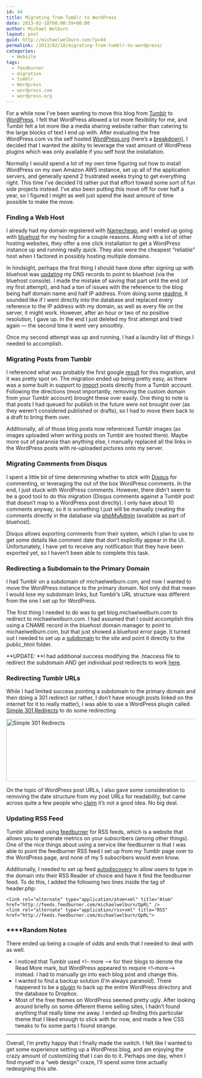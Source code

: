 ```yaml
---
id: 44
title: Migrating from Tumblr to WordPress
date: 2013-02-18T08:00:59+00:00
author: Michael Welburn
layout: post
guid: http://michaelwelburn.com/?p=44
permalink: /2013/02/18/migrating-from-tumblr-to-wordpress/
categories:
  - Website
tags:
  - feedburner
  - migration
  - tumblr
  - Wordpress
  - wordpress.com
  - wordpress.org
---
```

For a while now I&#8217;ve been wanting to move this blog from <a title="Tumblr" href="http://www.tumblr.com" target="_blank">Tumblr</a> to <a title="Wordpress" href="http://www.wordpress.com" target="_blank">WordPress</a>. I felt that WordPress allowed a lot more flexibility for me, and Tumblr felt a lot more like a media sharing website rather than catering to the large blocks of text I end up with. After evaluating the free WordPress.com vs the self hosted <a title="Wordpress.org" href="http://www.wordpress.org" target="_blank">WordPress.org</a> (here&#8217;s a <a title="Wordpress.com vs WordPress.org" href="http://en.support.wordpress.com/com-vs-org/" target="_blank">breakdown</a>), I decided that I wanted the ability to leverage the vast amount of WordPress plugins which was only available if you self host the installation.

Normally I would spend a lot of my own time figuring out how to install WordPress on my own Amazon AWS instance, set up all of the application servers, and generally spend 2 frustrated weeks trying to get everything right. This time I&#8217;ve decided I&#8217;d rather put that effort toward some sort of fun side projects instead. I&#8217;ve also been putting this move off for over half a year, so I figured I might as well just spend the least amount of time possible to make the move.

<!--more-->

### Finding a Web Host

I already had my domain registered with <a title="Namecheap" href="http://www.namecheap.com/" target="_blank">Namecheap</a>, and I ended up going with <a title="bluehost" href="http://www.bluehost.com" target="_blank">bluehost</a> for my hosting for a couple reasons. Along with a lot of other hosting websites, they offer a one click installation to get a WordPress instance up and running really quick. They also were the cheapest &#8220;reliable&#8221; host when I factored in possibly hosting multiple domains.

In hindsight, perhaps the first thing I should have done after signing up with bluehost was <a title="DNS" href="https://my.bluehost.com/cgi/help/1" target="_blank">updating</a> my DNS records to point to bluehost (via the bluehost console). I made the mistake of saving that part until the end (of my first attempt), and had a ton of issues with the reference to the blog being half domain name and half IP address. From doing some <a title="http://wordpress.org/support/topic/trying-to-change-url-from-ip-to-domain-name" href="http://wordpress.org/support/topic/trying-to-change-url-from-ip-to-domain-name" target="_blank">reading</a>, it sounded like if I went directly into the database and replaced every reference to the IP address with my domain, as well as every file on the server, it might work. However, after an hour or two of no positive resolution, I gave up. In the end I just deleted my first attempt and tried again &#8212; the second time it went very smoothly.

Once my second attempt was up and running, I had a laundry list of things I needed to accomplish.

### Migrating Posts from Tumblr

I referenced what was probably the first google <a title="Move your Tumblr blog to WordPress" href="http://techinch.com/blog/move-your-tumblr-blog-to-wordpress" target="_blank">result</a> for this migration, and it was pretty spot on. The migration ended up being pretty easy, as there was a some built in support to <a title="Import from Tumblr in 3 easy steps" href="http://en.blog.wordpress.com/2012/02/02/import-from-tumblr-in-3-easy-steps/" target="_blank">import</a> posts directly from a Tumblr account. Following the directions (most importantly, removing the custom domain from your Tumblr account) brought these over easily. One thing to note is that posts I had queued for publish in the future were not brought over (as they weren&#8217;t considered published or drafts), so I had to move them back to a draft to bring them over.

Additionally, all of those blog posts now referenced Tumblr images (as images uploaded when writing posts on Tumblr are hosted there). Maybe more out of paranoia than anything else, I manually replaced all the links in the WordPress posts with re-uploaded pictures onto my server.

### Migrating Comments from Disqus

I spent a little bit of time determining whether to stick with <a title="Disqus" href="http://disqus.com/" target="_blank">Disqus</a> for commenting, or leveraging the out of the box WordPress comments. In the end, I just stuck with WordPress comments. However, there didn&#8217;t seem to be a good tool to do this migration (Disqus comments against a Tumblr post that doesn&#8217;t map to a WordPress post directly). I only have about 10 comments anyway, so it is something I just will be manually creating the comments directly in the database via <a title="phpMyAdmin" href="http://www.phpmyadmin.net/" target="_blank">phpMyAdmin</a> (available as part of bluehost).

Disqus allows exporting comments from their system, which I plan to use to get some details like comment date that don&#8217;t explicitly appear in the UI. Unfortunately, I have yet to receive any notification that they have been exported yet, so I haven&#8217;t been able to complete this task.

### Redirecting a Subdomain to the Primary Domain

I had Tumblr on a subdomain of michaelwelburn.com, and now I wanted to move the WordPress instance to the primary domain. Not only did that mean I would lose my subdomain links, but Tumblr&#8217;s URL structure was different from the one I set up for WordPress.

The first thing I needed to do was to get blog.michaelwelburn.com to redirect to michaelwelburn.com. I had assumed that I could accomplish this using a CNAME record in the bluehost domain manager to point to michaelwelburn.com, but that just showed a bluehost error page. It turned out I needed to set up a <a title="Subdomain" href="https://my.bluehost.com/cgi/help/361" target="_blank">subdomain</a> to the site and point it directly to the public_html folder.

**UPDATE: **I had additional success modifying the .htaccess file to redirect the subdomain AND get individual post redirects to work <a title="Redirecting Blog Posts on a Subdomain to a Blog on the Main Domain using .htaccess" href="http://michaelwelburn.com/2013/03/06/redirecting-blog-posts-on-a-subdomain-to-a-blog-on-the-main-domain-using-htaccess/" target="_blank">here</a>.

### Redirecting Tumblr URLs

While I had limited success pointing a subdomain to the primary domain and then doing a 301 redirect (or rather, I don&#8217;t have enough posts linked on the internet for it to really matter), I was able to use a WordPress plugin called <a title="Simple 301 Redirects" href="http://wordpress.org/extend/plugins/simple-301-redirects/" target="_blank">Simple 301 Redirects</a> to do some redirecting.

<img class="alignnone size-full wp-image-171 aligncenter" alt="Simple 301 Redirects" src="http://michaelwelburn.com/wp-content/uploads/2013/02/Screen-Shot-2013-02-17-at-9.51.32-PM.png" width="579" height="166" srcset="http://michaelwelburn.com/wp-content/uploads/2013/02/Screen-Shot-2013-02-17-at-9.51.32-PM.png 579w, http://michaelwelburn.com/wp-content/uploads/2013/02/Screen-Shot-2013-02-17-at-9.51.32-PM-300x86.png 300w" sizes="(max-width: 579px) 100vw, 579px" />

On the topic of WordPress post URLs, I also gave some consideration to removing the date structure from my post URLs for readability, but came across quite a few people who <a title="Don't Use Postname" href="http://digwp.com/2011/06/dont-use-postname/" target="_blank">claim</a> it&#8217;s not a good idea. No big deal.

### Updating RSS Feed

Tumblr allowed using <a title="feedburner" href="http://feedburner.google.com/" target="_blank">feedburner</a> for RSS feeds, which is a website that allows you to generate metrics on your subscribers (among other things). One of the nice things about using a service like feedburner is that I was able to point the feedburner RSS feed I set up from my Tumblr page over to the WordPress page, and none of my 5 subscribers would even know.

Additionally, I needed to set up feed <a title="feedburner autodiscovery" href="http://labnol.blogspot.com/2006/05/feedburner-tutorial-replace-your-blog.html" target="_blank">autodiscovery</a> to allow users to type in the domain into their RSS Reader of choice and have it find the feedburner feed. To do this, I added the following two lines inside the <head> tag of header.php:

    <link rel="alternate" type="application/atom+xml" title="Atom" href="http://feeds.feedburner.com/michaelwelburn/QpRL" />
    <link rel="alternate" type="application/rss+xml" title="RSS" href="http://feeds.feedburner.com/michaelwelburn/QpRL">

### ****Random Notes

There ended up being a couple of odds and ends that I needed to deal with as well.

  * I noticed that Tumblr used <!&#8211; more &#8211;> for their blogs to denote the Read More mark, but WordPress appeared to require <!&#8211;more&#8211;> instead. I had to manually go into each blog post and change this.
  * I wanted to find a backup solution (I&#8217;m always paranoid). There happened to be a <a title="Wordpress Backup to Dropbox" href="http://wordpress.org/extend/plugins/wordpress-backup-to-dropbox/" target="_blank">plugin</a> to back up the entire WordPress directory and the database to Dropbox.
  * Most of the free themes on WordPress seemed pretty ugly. After looking around briefly on some different theme selling sites, I hadn&#8217;t found anything that really blew me away. I ended up finding this particular theme that I liked enough to stick with for now, and made a few CSS tweaks to fix some parts I found strange.

* * *

Overall, I&#8217;m pretty happy that I finally made the switch. I felt like I wanted to get some experience setting up a WordPress blog, and am enjoying the crazy amount of customizing that I can do to it. Perhaps one day, when I find myself in a &#8220;web design&#8221; craze, I&#8217;ll spend some time actually redesigning this site.